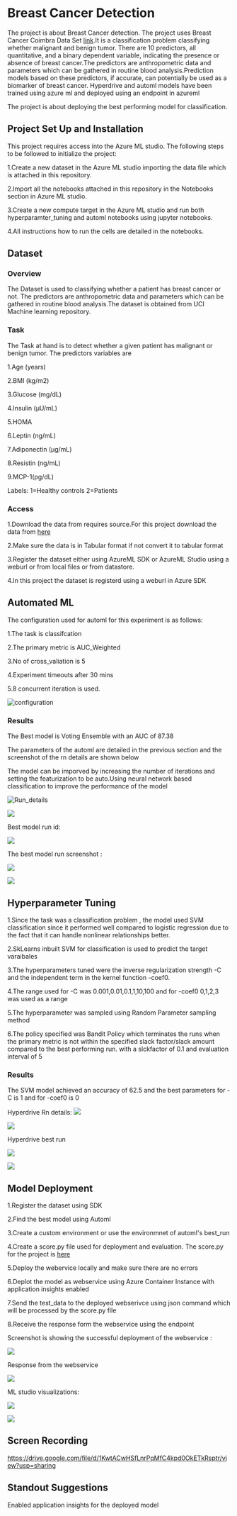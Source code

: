 
# Breast Cancer Detection

The project is about Breast Cancer detection. The project uses Breast Cancer Coimbra Data Set  [link](https://archive.ics.uci.edu/ml/datasets/Breast+Cancer+Coimbra).It is a classification problem classifying whether malignant and benign tumor. There are 10 predictors, all quantitative, and a binary dependent variable, indicating the presence or absence of breast cancer.The predictors are anthropometric data and parameters which can be gathered in routine blood analysis.Prediction models based on these predictors, if accurate, can potentially be used as a biomarker of breast cancer. Hyperdrive and automl models have been trained using azure ml and deployed using an endpoint in azureml

The project is about deploying the best performing model for classification.


## Project Set Up and Installation
This project requires access into the Azure ML studio. The following steps to be followed to initialize the project:

1.Create a new dataset in the Azure ML studio importing the data file which is attached in this repository.

2.Import all the notebooks attached in this repository in the Notebooks section in Azure ML studio.

3.Create a new compute target in the Azure ML studio and run both hyperparamter_tuning and automl notebooks using jupyter notebooks.

4.All instructions how to run the cells are detailed in the notebooks.

## Dataset

### Overview
The Dataset is used to classifying whether a patient has breast cancer or not. The predictors are anthropometric data and parameters which can be gathered in routine blood analysis.The dataset is obtained from UCI Machine learning repository.
### Task
The Task at hand is to detect whether a given patient has  malignant or benign tumor. The predictors  variables are

1.Age (years)

2.BMI (kg/m2)

3.Glucose (mg/dL)

4.Insulin (µU/mL)

5.HOMA

6.Leptin (ng/mL)

7.Adiponectin (µg/mL)

8.Resistin (ng/mL)

9.MCP-1(pg/dL)

Labels:
1=Healthy controls
2=Patients



### Access
1.Download the data from requires source.For this project download the data from [here](https://archive.ics.uci.edu/ml/datasets/Breast+Cancer+Coimbra)

2.Make sure the data is in Tabular format if not convert it to tabular format

3.Register the dataset either using AzureML SDK or AzureML Studio using a weburl or from local files or from datastore.

4.In this project the dataset is registerd using a weburl in Azure SDK

## Automated ML


The configuration used for automl for this experiment is as follows:

1.The task is classifcation

2.The primary metric is AUC_Weighted

3.No of cross_valiation is 5

4.Experiment timeouts after 30 mins

5.8 concurrent iteration is used.

![configuration](https://github.com/AarthiAlagammai/Deploy-the-best-model-using-AzureMl/blob/master/Screenshots_from_workspace/automl_settings.PNG)


### Results

The Best model is Voting Ensemble with an AUC  of 87.38

The parameters of the automl are detailed in the previous section and the screenshot of the rn details are shown below

The model can be imporved by increasing the number of iterations and setting the featurization to be auto.Using neural network based classification to improve the performance of the model

![Run_details](https://github.com/AarthiAlagammai/Deploy-the-best-model-using-AzureMl/blob/master/Screenshots_from_workspace/automl_run_widget.PNG)

![](https://github.com/AarthiAlagammai/Deploy-the-best-model-using-AzureMl/blob/master/Screenshots_from_workspace/automl_run_widget1.PNG)

Best model run id:

![](https://github.com/AarthiAlagammai/Deploy-the-best-model-using-AzureMl/blob/master/Screenshots_from_workspace/automl_best_model_runid.PNG)

The best model run screenshot :

![](https://github.com/AarthiAlagammai/Deploy-the-best-model-using-AzureMl/blob/master/Screenshots_from_workspace/automl_best_model_run_estimator1.PNG)

![](https://github.com/AarthiAlagammai/Deploy-the-best-model-using-AzureMl/blob/master/Screenshots_from_workspace/automl_best_model_run_estimator2.PNG)
## Hyperparameter Tuning

1.Since the task was a classification problem , the model used SVM classification since it performed well compared to logistic regression due to the fact that it can handle nonlinear relationships better.

2.SkLearns inbuilt SVM for classification is used to predict the target varaibales

3.The hyperparameters tuned were the inverse regularization strength -C and the independent term in the kernel function -coef0. 

4.The range used for -C was 0.001,0.01,0.1,1,10,100 and for -coef0 0,1,2,3 was used as a range

5.The hyperparameter was sampled using Random Parameter sampling method

6.The policy specified was Bandit Policy  which terminates the runs when the primary metric is not within the specified slack factor/slack amount compared to the best performing run. with a slckfactor of 0.1 and evaluation interval of 5

### Results

The SVM model achieved an accuracy of 62.5 and the best parameters for -C is 1 and for -coef0 is 0

Hyperdrive Rn details:
![](https://github.com/AarthiAlagammai/Deploy-the-best-model-using-AzureMl/blob/master/Screenshots_from_workspace/hyperdrive1.PNG)

![](https://github.com/AarthiAlagammai/Deploy-the-best-model-using-AzureMl/blob/master/Screenshots_from_workspace/hyperdrive2.PNG)

Hyperdrive best run 
 
![](https://github.com/AarthiAlagammai/Deploy-the-best-model-using-AzureMl/blob/master/Screenshots_from_workspace/hyperdive_best_run1.PNG)

![](https://github.com/AarthiAlagammai/Deploy-the-best-model-using-AzureMl/blob/master/Screenshots_from_workspace/hyperdrive_run_details2.PNG)
 
## Model Deployment

1.Register the dataset using SDK 

2.Find the best model using Automl

3.Create a custom environment or use the environmnet of automl's best_run

4.Create a score.py file used for deployment and evaluation. The  score.py for the project is [here](https://github.com/AarthiAlagammai/Deploy-the-best-model-using-AzureMl/blob/master/score.ipynb)

5.Deploy the webervice locally and make sure there are no errors

6.Deplot the model as webservice using Azure Container Instance with application insights enabled

7.Send the test_data to the deployed webserivce using json command which will be processed by the score.py file

8.Receive the response form the webservice using the endpoint

Screenshot is showing the successful deployment of the webservice :

![](https://github.com/AarthiAlagammai/Deploy-the-best-model-using-AzureMl/blob/master/Screenshots_from_workspace/deployment.PNG)

Response from the webservice

![](https://github.com/AarthiAlagammai/Deploy-the-best-model-using-AzureMl/blob/master/Screenshots_from_workspace/response.PNG)

ML studio visualizations:

![](https://github.com/AarthiAlagammai/Deploy-the-best-model-using-AzureMl/blob/master/Screenshots_from_workspace/endpoint1.PNG)

![](https://github.com/AarthiAlagammai/Deploy-the-best-model-using-AzureMl/blob/master/Screenshots_from_workspace/endpoint2.PNG)

## Screen Recording

https://drive.google.com/file/d/1KwtACwHSfLnrPqMfC4kpd0OkETkRsptr/view?usp=sharing

## Standout Suggestions

Enabled application insights for the deployed model
